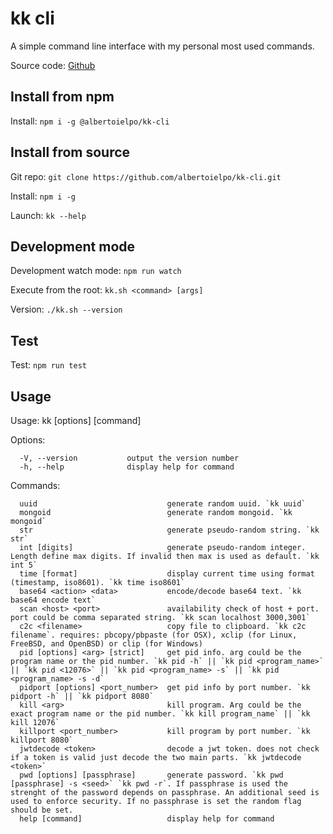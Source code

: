 # kk cli

A simple command line interface with my personal most used commands.

Source code: <a href="https://github.com/albertoielpo/kk-cli" target="_blank">Github</a>

## Install from npm

Install: `npm i -g @albertoielpo/kk-cli`

## Install from source

Git repo: `git clone https://github.com/albertoielpo/kk-cli.git`

Install: `npm i -g`

Launch: `kk --help`

## Development mode

Development watch mode: `npm run watch`

Execute from the root: `kk.sh <command> [args]`

Version: `./kk.sh --version`

## Test

Test: `npm run test`

## Usage

Usage: kk [options] [command]

Options:

```
  -V, --version           output the version number
  -h, --help              display help for command
```

Commands:

```
  uuid                             generate random uuid. `kk uuid`
  mongoid                          generate random mongoid. `kk mongoid`
  str                              generate pseudo-random string. `kk str`
  int [digits]                     generate pseudo-random integer. Length define max digits. If invalid then max is used as default. `kk int 5`
  time [format]                    display current time using format (timestamp, iso8601). `kk time iso8601`
  base64 <action> <data>           encode/decode base64 text. `kk base64 encode text`
  scan <host> <port>               availability check of host + port. port could be comma separated string. `kk scan localhost 3000,3001`
  c2c <filename>                   copy file to clipboard. `kk c2c filename`. requires: pbcopy/pbpaste (for OSX), xclip (for Linux, FreeBSD, and OpenBSD) or clip (for Windows)
  pid [options] <arg> [strict]     get pid info. arg could be the program name or the pid number. `kk pid -h` || `kk pid <program_name>` || `kk pid <12076>` || `kk pid <program_name> -s` || `kk pid <program_name> -s -d`
  pidport [options] <port_number>  get pid info by port number. `kk pidport -h` || `kk pidport 8080`
  kill <arg>                       kill program. Arg could be the exact program name or the pid number. `kk kill program_name` || `kk kill 12076`
  killport <port_number>           kill program by port number. `kk killport 8080`
  jwtdecode <token>                decode a jwt token. does not check if a token is valid just decode the two main parts. `kk jwtdecode <token>`
  pwd [options] [passphrase]       generate password. `kk pwd [passphrase] -s <seed>` `kk pwd -r`. If passphrase is used the strenght of the password depends on passphrase. An additional seed is used to enforce security. If no passphrase is set the random flag should be set.
  help [command]                   display help for command
```
